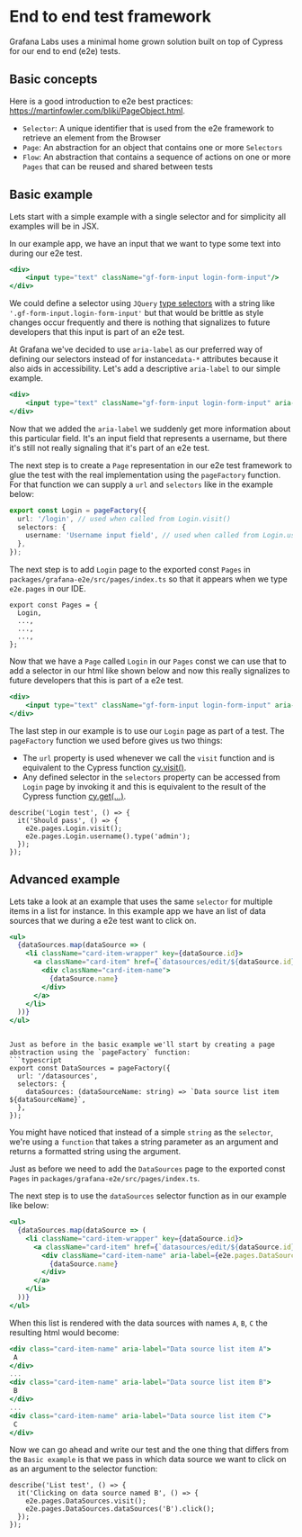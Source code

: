 # End to end test framework
Grafana Labs uses a minimal home grown solution built on top of Cypress for our end to end (e2e) tests. 

## Basic concepts
Here is a good introduction to e2e best practices: https://martinfowler.com/bliki/PageObject.html.
- `Selector`: A unique identifier that is used from the e2e framework to retrieve an element from the Browser 
- `Page`: An abstraction for an object that contains one or more `Selectors`
- `Flow`: An abstraction that contains a sequence of actions on one or more `Pages` that can be reused and shared between tests

## Basic example
Lets start with a simple example with a single selector and for simplicity all examples will be in JSX.

In our example app, we have an input that we want to type some text into during our e2e test.
```jsx harmony
<div>
    <input type="text" className="gf-form-input login-form-input"/>
</div>
```

We could define a selector using `JQuery` [type selectors](https://api.jquery.com/category/selectors/) with a string like `'.gf-form-input.login-form-input'` but that would be brittle as style changes occur frequently and there is nothing that signalizes to future developers that this input is part of an e2e test.

At Grafana we've decided to use `aria-label` as our preferred way of defining our selectors instead of for instance`data-*` attributes because it also aids in accessibility.
Let's add a descriptive `aria-label` to our simple example.
```jsx harmony
<div>
    <input type="text" className="gf-form-input login-form-input" aria-label="Username input field"/>
</div>
```

Now that we added the `aria-label` we suddenly get more information about this particular field. It's an input field that represents a username, but there it's still not really signaling that it's part of an e2e test.

The next step is to create a `Page` representation in our e2e test framework to glue the test with the real implementation using the `pageFactory` function. For that function we can supply a `url` and `selectors` like in the example below:
```typescript
export const Login = pageFactory({
  url: '/login', // used when called from Login.visit()
  selectors: {
    username: 'Username input field', // used when called from Login.username().type('Hello World')
  },
});
```

The next step is to add `Login` page to the exported const `Pages` in `packages/grafana-e2e/src/pages/index.ts` so that it appears when we type `e2e.pages` in our IDE.
```ecmascript 6
export const Pages = {
  Login,
  ...,
  ...,
  ...,
};

```
Now that we have a `Page` called `Login` in our `Pages` const we can use that to add a selector in our html like shown below and now this really signalizes to future developers that this is part of a e2e test.   
```jsx harmony
<div>
    <input type="text" className="gf-form-input login-form-input" aria-label={e2e.pages.Login.selectors.username}/>
</div>
```

The last step in our example is to use our `Login` page as part of a test. The `pageFactory` function we used before gives us two things: 
- The `url` property is used whenever we call the `visit` function and is equivalent to the Cypress function [cy.visit()](https://docs.cypress.io/api/commands/visit.html#Syntax).
- Any defined selector in the `selectors` property can be accessed from `Login` page by invoking it and this is equivalent to the result of the Cypress function [cy.get(...)](https://docs.cypress.io/api/commands/get.html#Syntax).
```ecmascript 6
describe('Login test', () => {
  it('Should pass', () => {
    e2e.pages.Login.visit();
    e2e.pages.Login.username().type('admin');
  });
});
```

## Advanced example
Lets take a look at an example that uses the same `selector` for multiple items in a list for instance. In this example app we have an list of data sources that we during a e2e test want to click on.

```jsx harmony
<ul>
  {dataSources.map(dataSource => (
    <li className="card-item-wrapper" key={dataSource.id}>
      <a className="card-item" href={`datasources/edit/${dataSource.id}`}>
        <div className="card-item-name">
          {dataSource.name}
        </div>
      </a>
    </li>
  ))}
</ul>
```
```

Just as before in the basic example we'll start by creating a page abstraction using the `pageFactory` function: 
```typescript
export const DataSources = pageFactory({
  url: '/datasources',
  selectors: {
    dataSources: (dataSourceName: string) => `Data source list item ${dataSourceName}`,
  },
});
```
You might have noticed that instead of a simple `string` as the `selector`, we're using a `function` that takes a string parameter as an argument and returns a formatted string using the argument.

Just as before we need to add the `DataSources` page to the exported const `Pages` in `packages/grafana-e2e/src/pages/index.ts`.

The next step is to use the `dataSources` selector function as in our example like below:
```jsx harmony
<ul>
  {dataSources.map(dataSource => (
    <li className="card-item-wrapper" key={dataSource.id}>
      <a className="card-item" href={`datasources/edit/${dataSource.id}`}>
        <div className="card-item-name" aria-label={e2e.pages.DataSources.selectors.dataSources(dataSource.name)}>
          {dataSource.name}
        </div>
      </a>
    </li>
  ))}
</ul>
```

When this list is rendered with the data sources with names `A`, `B`, `C` the resulting html would become:
```jsx harmony
<div class="card-item-name" aria-label="Data source list item A">
 A
</div>
...
<div class="card-item-name" aria-label="Data source list item B">
 B
</div>
...
<div class="card-item-name" aria-label="Data source list item C">
 C
</div>
```

Now we can go ahead and write our test and the one thing that differs from the `Basic example` is that we pass in which data source we want to click on as an argument to the selector function:
```ecmascript 6
describe('List test', () => {
  it('Clicking on data source named B', () => {
    e2e.pages.DataSources.visit();
    e2e.pages.DataSources.dataSources('B').click();
  });
});
```
